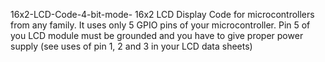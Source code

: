 16x2-LCD-Code-4-bit-mode-
16x2 LCD Display Code for microcontrollers from any family. It uses only 5 GPIO pins of your microcontroller. Pin 5 of you LCD module
must be grounded and you have to give proper power supply (see uses of pin 1, 2 and 3 in your LCD data sheets)

